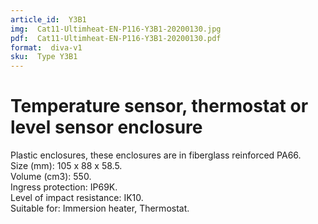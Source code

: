 ```yaml
---
article_id:  Y3B1
img:  Cat11-Ultimheat-EN-P116-Y3B1-20200130.jpg
pdf:  Cat11-Ultimheat-EN-P116-Y3B1-20200130.pdf
format:  diva-v1
sku:  Type Y3B1
---
```


# Temperature sensor, thermostat or level sensor enclosure

Plastic enclosures, these enclosures are in fiberglass reinforced PA66.  
Size (mm): 105 x 88 x 58.5.  
Volume (cm3): 550.  
Ingress protection: IP69K.  
Level of impact resistance: IK10.  
Suitable for: Immersion heater, Thermostat.  
